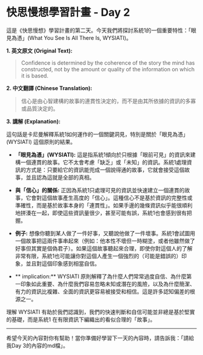 # 快思慢想學習計畫 - Day 2

這是《快思慢想》學習計畫的第二天。今天我們將探討系統1的一個重要特性：「眼見為憑」(What You See Is All There Is, WYSIATI)。

**1. 英文原文 (Original Text):**

> Confidence is determined by the coherence of the story the mind has constructed, not by the amount or quality of the information on which it is based.

**2. 中文翻譯 (Chinese Translation):**

> 信心是由心智建構的故事的連貫性決定的，而不是由其所依據的資訊的多寡或品質決定的。

**3. 講解 (Explanation):**

這句話是卡尼曼解釋系統1如何運作的一個關鍵洞見，特別是關於「眼見為憑」(WYSIATI) 這個原則的結果。

*   **「眼見為憑」(WYSIATI):** 這是指系統1傾向於只根據「眼前可見」的資訊來建構一個連貫的故事。它不太會考慮「缺乏」或「未知」的資訊。系統1處理資訊的方式是：只要給它的資訊能兜成一個說得通的故事，它就會接受這個故事，並且認為這就是全部的真相。

*   **與「信心」的關係:** 正因為系統1只處理可見的資訊並快速建立一個連貫的故事，它會對這個故事產生高度的「信心」。這種信心不是基於資訊的完整性或準確性，而是基於故事本身的「連貫性」。如果手邊的幾條資訊似乎能很順利地拼湊在一起，即使這些資訊量很少，甚至可能有誤，系統1也會感到很有把握。

*   **例子:** 想像你聽到某人做了一件好事，又聽說他做了一件壞事。系統1會試圖用一個故事把這兩件事串起來（例如：他本性不壞但一時糊塗，或者他雖然做了好事但其實是個偽君子）。如果這個故事聽起來合理，即使你對這個人的了解非常有限，系統1也可能讓你對這個人產生一個強烈的（可能是錯誤的）印象，並且對這個印象感到相當自信。

*   ** implication:** WYSIATI 原則解釋了為什麼人們常常過度自信、為什麼第一印象如此重要、為什麼我們容易忽略未知或潛在的風險，以及為什麼簡潔、有力的資訊比複雜、全面的資訊更容易被接受和相信。這是許多認知偏差的根源之一。

理解 WYSIATI 有助於我們認識到，我們的快速判斷和自信可能並非總是基於堅實的基礎，而是系統1 在有限資訊下編織出的看似合理的「故事」。

---

希望今天的內容對你有幫助！當你準備好學習下一天的內容時，請告訴我：「請給我Day 3的內容的md檔」。
